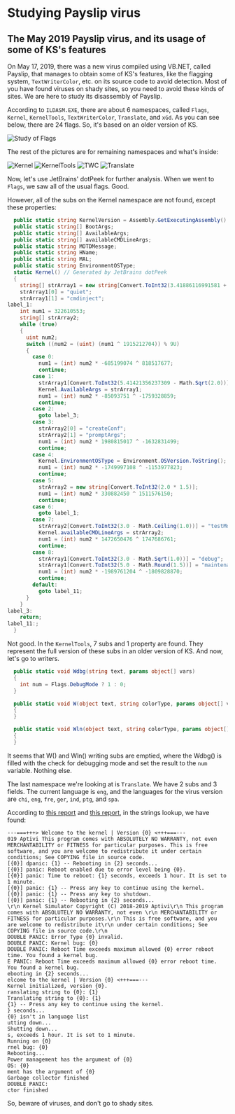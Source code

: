 # Studying Payslip virus

## The May 2019 Payslip virus, and its usage of some of KS's features

On May 17, 2019, there was a new virus compiled using VB.NET, called Payslip, that manages to obtain some of KS's features, like the flagging system, `TextWriterColor`, etc. on its source code to avoid detection. Most of you have found viruses on shady sites, so you need to avoid these kinds of sites. We are here to study its disassembly of Payslip.

According to `ILDASM.EXE`, there are about 6 namespaces, called `Flags`, `Kernel`, `KernelTools`, `TextWriterColor`, `Translate`, and `xGd`. As you can see below, there are 24 flags. So, it's based on an older version of KS.

![Study of Flags](https://i.imgur.com/eeY3agy.png)

The rest of the pictures are for remaining namespaces and what's inside:

![Kernel](https://i.imgur.com/1MKQvGS.png)
![KernelTools](https://i.imgur.com/hurODBE.png)
![TWC](https://i.imgur.com/1L2645q.png)
![Translate](https://i.imgur.com/mDvrnUi.png)

Now, let's use JetBrains' dotPeek for further analysis. When we went to `Flags`, we saw all of the usual flags. Good.

However, all of the subs on the Kernel namespace are not found, except these properties:
```c#
  public static string KernelVersion = Assembly.GetExecutingAssembly().GetName().Version.ToString();
  public static string[] BootArgs;
  public static string[] AvailableArgs;
  public static string[] availableCMDLineArgs;
  public static string MOTDMessage;
  public static string HName;
  public static string MAL;
  public static string EnvironmentOSType;
  static Kernel() // Generated by JetBrains dotPeek
  {
    string[] strArray1 = new string[Convert.ToInt32(3.41886116991581 + Math.Sqrt(2.5))];
    strArray1[0] = "quiet";
    strArray1[1] = "cmdinject";
label_1:
    int num1 = 322610553;
    string[] strArray2;
    while (true)
    {
      uint num2;
      switch ((num2 = (uint) (num1 ^ 1915212704)) % 9U)
      {
        case 0:
          num1 = (int) num2 * -685199074 ^ 818517677;
          continue;
        case 1:
          strArray1[Convert.ToInt32(5.41421356237309 - Math.Sqrt(2.0))] = "help";
          Kernel.AvailableArgs = strArray1;
          num1 = (int) num2 * -85093751 ^ -1759328859;
          continue;
        case 2:
          goto label_3;
        case 3:
          strArray2[0] = "createConf";
          strArray2[1] = "promptArgs";
          num1 = (int) num2 * 1980815017 ^ -1632831499;
          continue;
        case 4:
          Kernel.EnvironmentOSType = Environment.OSVersion.ToString();
          num1 = (int) num2 * -1749997108 ^ -1153977823;
          continue;
        case 5:
          strArray2 = new string[Convert.ToInt32(2.0 * 1.5)];
          num1 = (int) num2 * 330882450 ^ 1511576150;
          continue;
        case 6:
          goto label_1;
        case 7:
          strArray2[Convert.ToInt32(3.0 - Math.Ceiling(1.0))] = "testMod";
          Kernel.availableCMDLineArgs = strArray2;
          num1 = (int) num2 * 1472650476 ^ 1747686761;
          continue;
        case 8:
          strArray1[Convert.ToInt32(3.0 - Math.Sqrt(1.0))] = "debug";
          strArray1[Convert.ToInt32(5.0 - Math.Round(1.5))] = "maintenance";
          num1 = (int) num2 * -1989761204 ^ -1809828870;
          continue;
        default:
          goto label_11;
      }
    }
label_3:
    return;
label_11:;
  }
```
Not good. In the `KernelTools`, 7 subs and 1 property are found. They represent the full version of these subs in an older version of KS. And now, let's go to writers.
```c#
  public static void Wdbg(string text, params object[] vars)
  {
    int num = Flags.DebugMode ? 1 : 0;
  }

  public static void W(object text, string colorType, params object[] vars)
  {
  }

  public static void Wln(object text, string colorType, params object[] vars)
  {
  }
```
It seems that W() and Wln() writing subs are emptied, where the Wdbg() is filled with the check for debugging mode and set the result to the `num` variable. Nothing else.

The last namespace we're looking at is `Translate`. We have 2 subs and 3 fields. The current language is `eng`, and the languages for the virus version are `chi`, `eng`, `fre`, `ger`, `ind`, `ptg`, and `spa`.

According to [this report](https://www.hybrid-analysis.com/sample/756b94b872cada97c6ebcbc65c47734e3238f171db719d428a42f6ac8bc93e4f/5cde9cce028838e49ee56626) and [this report](https://www.hybrid-analysis.com/sample/756b94b872cada97c6ebcbc65c47734e3238f171db719d428a42f6ac8bc93e4f/5cdf2281028838e98fe56626), in the strings lookup, we have found:

```
---===+++> Welcome to the kernel | Version {0} <+++===---
019 Aptivi This program comes with ABSOLUTELY NO WARRANTY, not even MERCHANTABILITY or FITNESS for particular purposes. This is free software, and you are welcome to redistribute it under certain conditions; See COPYING file in source code.
[{0}] dpanic: {1} -- Rebooting in {2} seconds...
[{0}] panic: Reboot enabled due to error level being {0}.
[{0}] panic: Time to reboot: {1} seconds, exceeds 1 hour. It is set to 1 minute.
[{0}] panic: {1} -- Press any key to continue using the kernel.
[{0}] panic: {1} -- Press any key to shutdown.
[{0}] panic: {1} -- Rebooting in {2} seconds...
\r\n Kernel Simulator Copyright (C) 2018-2019 Aptivi\r\n This program comes with ABSOLUTELY NO WARRANTY, not even \r\n MERCHANTABILITY or FITNESS for particular purposes.\r\n This is free software, and you are welcome to redistribute it\r\n under certain conditions; See COPYING file in source code.\r\n
DOUBLE PANIC: Error Type {0} invalid.
DOUBLE PANIC: Kernel bug: {0}
DOUBLE PANIC: Reboot Time exceeds maximum allowed {0} error reboot time. You found a kernel bug.
E PANIC: Reboot Time exceeds maximum allowed {0} error reboot time. You found a kernel bug.
ebooting in {2} seconds...
elcome to the kernel | Version {0} <+++===---
Kernel initialized, version {0}.
ranslating string to {0}: {1}
Translating string to {0}: {1}
{1} -- Press any key to continue using the kernel.
} seconds...
{0} isn't in language list
utting down...
Shutting down...
s, exceeds 1 hour. It is set to 1 minute.
Running on {0}
rnel bug: {0}
Rebooting...
Power management has the argument of {0}
OS: {0}
ment has the argument of {0}
Garbage collector finished
DOUBLE PANIC:
ctor finished
```

So, beware of viruses, and don't go to shady sites.
